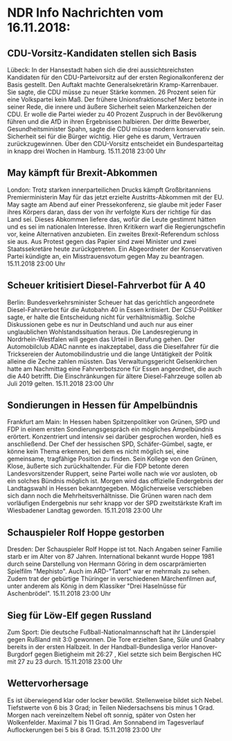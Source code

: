 # NDR Info Nachrichten vom 16.11.2018:


## CDU-Vorsitz-Kandidaten stellen sich Basis
Lübeck: In der Hansestadt haben sich die drei aussichtsreichsten Kandidaten für den CDU-Parteivorsitz auf der ersten Regionalkonferenz der Basis gestellt. Den Auftakt machte Generalsekretärin Kramp-Karrenbauer. Sie sagte, die CDU müsse zu neuer Stärke kommen. 26 Prozent seien für eine Volkspartei kein Maß. Der frühere Unionsfraktionschef Merz betonte in seiner Rede, die innere und äußere Sicherheit seien Markenzeichen der CDU. Er wolle die Partei wieder zu 40 Prozent Zuspruch in der Bevölkerung führen und die AfD in ihren Ergebnissen halbieren. Der dritte Bewerber, Gesundheitsminister Spahn, sagte die CDU müsse modern konservativ sein. Sicherheit sei für die Bürger wichtig. Hier gehe es darum, Vertrauen zurückzugewinnen. Über den CDU-Vorsitz entscheidet ein Bundesparteitag in knapp drei Wochen in Hamburg. 15.11.2018 23:00 Uhr 

## May kämpft für Brexit-Abkommen
London: Trotz starken innerparteilichen Drucks kämpft Großbritanniens Premierministerin May für das jetzt erzielte Austritts-Abkommen mit der EU. May sagte am Abend auf einer Pressekonferenz, sie glaube mit jeder Faser ihres Körpers daran, dass der von ihr verfolgte Kurs der richtige für das Land sei. Dieses Abkommen liefere das, wofür die Leute gestimmt hätten und es sei im nationalen Interesse. Ihren Kritikern warf die Regierungschefin vor, keine Alternativen anzubieten. Ein zweites Brexit-Referendum schloss sie aus. Aus Protest gegen das Papier sind zwei Minister und zwei Staatssekretäre heute zurückgetreten. Ein Abgeordneter der Konservativen Partei kündigte an, ein Misstrauensvotum gegen May zu beantragen. 15.11.2018 23:00 Uhr 

## Scheuer kritisiert Diesel-Fahrverbot für A 40
Berlin: Bundesverkehrsminister Scheuer hat das gerichtlich angeordnete Diesel-Fahrverbot für die Autobahn 40 in Essen kritisiert. Der CSU-Politiker sagte, er halte die Entscheidung nicht für verhältnismäßig. Solche Diskussionen gebe es nur in Deutschland und auch nur aus einer unglaublichen Wohlstandssituation heraus. Die Landesregierung in Nordrhein-Westfalen will gegen das Urteil in Berufung gehen. Der Automobilclub ADAC nannte es inakzeptabel, dass die Dieselfahrer für die Tricksereien der Automobilindustrie und die lange Untätigkeit der Politik alleine die Zeche zahlen müssten. Das Verwaltungsgericht Gelsenkirchen hatte am Nachmittag eine Fahrverbotszone für Essen angeordnet, die auch die A40 betrifft. Die Einschränkungen für ältere Diesel-Fahrzeuge sollen ab Juli 2019 gelten. 15.11.2018 23:00 Uhr 

## Sondierungen in Hessen für Ampelbündnis
Frankfurt am Main: In Hessen haben Spitzenpolitiker von Grünen, SPD und FDP in einem ersten Sondierungsgespräch ein mögliches Ampelbündnis erörtert. Konzentriert und intensiv sei darüber gesprochen worden, hieß es anschließend. Der Chef der hessischen SPD, Schäfer-Gümbel, sagte, er könne kein Thema erkennen, bei dem es nicht möglich sei, eine gemeinsame, tragfähige Position zu finden. Sein Kollege von den Grünen, Klose, äußerte sich zurückhaltender. Für die FDP betonte deren Landesvorsitzender Ruppert, seine Partei wolle nach wie vor ausloten, ob ein solches Bündnis möglich ist. Morgen wird das offizielle Endergebnis der Landtagswahl in Hessen bekanntgegeben. Möglicherweise verschieben sich dann noch die Mehrheitsverhältnisse. Die Grünen waren nach dem vorläufigen Endergebnis nur sehr knapp vor der SPD zweitstärkste Kraft im Wiesbadener Landtag geworden. 15.11.2018 23:00 Uhr 

## Schauspieler Rolf Hoppe gestorben
Dresden: Der Schauspieler Rolf Hoppe ist tot. Nach Angaben seiner Familie starb er im Alter von 87 Jahren. International bekannt wurde Hoppe 1981 durch seine Darstellung von Hermann Göring in dem oscarprämierten Spielfilm "Mephisto". Auch im ARD-"Tatort" war er mehrmals zu sehen. Zudem trat der gebürtige Thüringer in verschiedenen Märchenfilmen auf, unter anderem als König in dem Klassiker "Drei Haselnüsse für Aschenbrödel". 15.11.2018 23:00 Uhr 

## Sieg für Löw-Elf gegen Russland
Zum Sport: Die deutsche Fußball-Nationalmannschaft hat ihr Länderspiel gegen Rußland mit 3:0 gewonnen. Die Tore erzielten Sane, Süle und Gnabry bereits in der ersten Halbzeit. In der Handball-Bundesliga verlor Hanover-Burgdorf gegen Bietigheim mit 26:27 , Kiel setzte sich beim Bergischen HC mit 27 zu 23 durch. 15.11.2018 23:00 Uhr 

## Wettervorhersage
Es ist überwiegend klar oder locker bewölkt. Stellenweise bildet sich Nebel. Tiefstwerte von 6 bis 3 Grad; in Teilen Niedersachsens bis minus 1 Grad. Morgen nach vereinzeltem Nebel oft sonnig, später von Osten her Wolkenfelder. Maximal 7 bis 11 Grad. Am Sonnabend im Tagesverlauf Auflockerungen bei 5 bis 8 Grad. 15.11.2018 23:00 Uhr 
